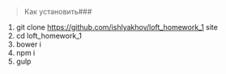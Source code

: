 >Как установить###

1. git clone https://github.com/ishlyakhov/loft_homework_1 site
2. cd loft_homework_1
3. bower i 
4. npm i 
5. gulp
